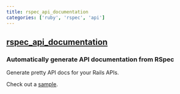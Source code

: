 ```yaml
---
title: rspec_api_documentation
categories: ['ruby', 'rspec', 'api']
---
```

## [rspec_api_documentation](https://github.com/zipmark/rspec_api_documentation)

### Automatically generate API documentation from RSpec


Generate pretty API docs for your Rails APIs.

Check out a [sample](http://rad-example.herokuapp.com).
